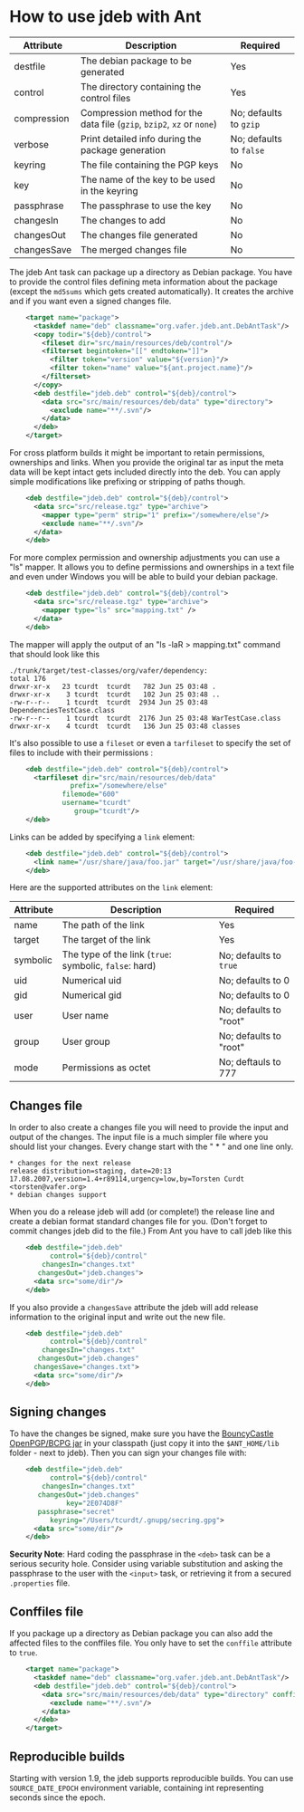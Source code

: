 # How to use jdeb with Ant

Attribute     | Description                                                                  | Required
------------- | ---------------------------------------------------------------------------- | --------------------------
destfile      | The debian package to be generated                                           | Yes
control       | The directory containing the control files                                   | Yes
compression   | Compression method for the data file (`gzip`, `bzip2`, `xz` or `none`)       | No; defaults to `gzip`
verbose       | Print detailed info during the package generation                            | No; defaults to `false`
keyring       | The file containing the PGP keys                                             | No
key           | The name of the key to be used in the keyring                                | No
passphrase    | The passphrase to use the key                                                | No
changesIn     | The changes to add                                                           | No
changesOut    | The changes file generated                                                   | No
changesSave   | The merged changes file                                                      | No

The jdeb Ant task can package up a directory as Debian package. You have to
provide the control files defining meta information about the package (except
the `md5sums` which gets created automatically). It creates the archive
and if you want even a signed changes file.

```xml
    <target name="package">
      <taskdef name="deb" classname="org.vafer.jdeb.ant.DebAntTask"/>
      <copy todir="${deb}/control">
        <fileset dir="src/main/resources/deb/control"/>
        <filterset begintoken="[[" endtoken="]]">
          <filter token="version" value="${version}"/>
          <filter token="name" value="${ant.project.name}"/>
        </filterset>
      </copy>
      <deb destfile="jdeb.deb" control="${deb}/control">
        <data src="src/main/resources/deb/data" type="directory">
          <exclude name="**/.svn"/>
        </data>
      </deb>
    </target>
```

For cross platform builds it might be important to retain permissions,
ownerships and links. When you provide the original tar as input the meta data
will be kept intact gets included directly into the deb. You can apply simple
modifications like prefixing or stripping of paths though.

```xml
    <deb destfile="jdeb.deb" control="${deb}/control">
      <data src="src/release.tgz" type="archive">
        <mapper type="perm" strip="1" prefix="/somewhere/else"/>
        <exclude name="**/.svn"/>
      </data>
    </deb>
```

For more complex permission and ownership adjustments you can use a "ls"
mapper. It allows you to define permissions and ownerships in a text file and
even under Windows you will be able to build your debian package.

```xml
    <deb destfile="jdeb.deb" control="${deb}/control">
      <data src="src/release.tgz" type="archive">
        <mapper type="ls" src="mapping.txt" />
      </data>
    </deb>
```

The mapper will apply the output of an "ls -laR > mapping.txt" command
that should look like this

    ./trunk/target/test-classes/org/vafer/dependency:
    total 176
    drwxr-xr-x   23 tcurdt  tcurdt   782 Jun 25 03:48 .
    drwxr-xr-x    3 tcurdt  tcurdt   102 Jun 25 03:48 ..
    -rw-r--r--    1 tcurdt  tcurdt  2934 Jun 25 03:48 DependenciesTestCase.class
    -rw-r--r--    1 tcurdt  tcurdt  2176 Jun 25 03:48 WarTestCase.class
    drwxr-xr-x    4 tcurdt  tcurdt   136 Jun 25 03:48 classes

It's also possible to use a `fileset` or even a `tarfileset` to
specify the set of files to include with their permissions :

```xml
    <deb destfile="jdeb.deb" control="${deb}/control">
      <tarfileset dir="src/main/resources/deb/data"
               prefix="/somewhere/else"
             filemode="600"
             username="tcurdt"
                group="tcurdt"/>
    </deb>
```

Links can be added by specifying a `link` element:

```xml
    <deb destfile="jdeb.deb" control="${deb}/control">
      <link name="/usr/share/java/foo.jar" target="/usr/share/java/foo-1.0.jar"/>
    </deb>
```

Here are the supported attributes on the `link` element:

Attribute     | Description                                            | Required
------------- | ------------------------------------------------------ | -----------------------
name          | The path of the link                                   | Yes
target        | The target of the link                                 | Yes
symbolic      | The type of the link (`true`: symbolic, `false`: hard) | No; defaults to `true`
uid           | Numerical uid                                          | No; defaults to 0
gid           | Numerical gid                                          | No; defaults to 0
user          | User name                                              | No; defaults to "root"
group         | User group                                             | No; defaults to "root"
mode          | Permissions as octet                                   | No; deftauls to 777

## Changes file

In order to also create a changes file you will need to provide the input and
output of the changes. The input file is a much simpler file where you should
list your changes. Every change start with the " * " and one line only.

    * changes for the next release
    release distribution=staging, date=20:13 17.08.2007,version=1.4+r89114,urgency=low,by=Torsten Curdt <torsten@vafer.org>
    * debian changes support

When you do a release jdeb will add (or complete!) the release line and create
a debian format standard changes file for you. (Don't forget to commit changes
jdeb did to the file.) From Ant you have to call jdeb like this

```xml
    <deb destfile="jdeb.deb"
          control="${deb}/control"
        changesIn="changes.txt"
       changesOut="jdeb.changes">
      <data src="some/dir"/>
    </deb>
```

If you also provide a `changesSave` attribute the jdeb will add release
information to the original input and write out the new file.

```xml
    <deb destfile="jdeb.deb"
          control="${deb}/control"
        changesIn="changes.txt"
       changesOut="jdeb.changes"
      changesSave="changes.txt">
      <data src="some/dir"/>
    </deb>
```

## Signing changes

To have the changes be signed, make sure you have the
[BouncyCastle OpenPGP/BCPG jar](http://www.bouncycastle.org/latest_releases.html) in your
classpath (just copy it into the `$ANT_HOME/lib` folder - next to jdeb).
Then you can sign your changes file with:

```xml
    <deb destfile="jdeb.deb"
          control="${deb}/control"
        changesIn="changes.txt"
       changesOut="jdeb.changes"
              key="2E074D8F"
       passphrase="secret"
          keyring="/Users/tcurdt/.gnupg/secring.gpg">
      <data src="some/dir"/>
    </deb>
```

<b>Security Note</b>: Hard coding the passphrase in the `<deb>` task can be a serious
security hole. Consider using variable substitution and asking the passphrase
to the user with the `<input>` task, or retrieving it from a secured `.properties` file.

## Conffiles file

If you package up a directory as Debian package you can also add the affected files to
the conffiles file. You only have to set the `conffile` attribute to `true`.

```xml
    <target name="package">
      <taskdef name="deb" classname="org.vafer.jdeb.ant.DebAntTask"/>
      <deb destfile="jdeb.deb" control="${deb}/control">
        <data src="src/main/resources/deb/data" type="directory" conffile="true">
          <exclude name="**/.svn"/>
        </data>
      </deb>
    </target>
```

## Reproducible builds

Starting with version 1.9, the jdeb supports reproducible builds. You can use `SOURCE_DATE_EPOCH`
environment variable, containing int representing seconds since the epoch.
